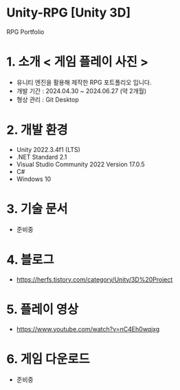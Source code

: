 # Unity-RPG [Unity 3D]
RPG Portfolio
# 1. 소개 < 게임 플레이 사진 > 
- 유니티 엔진을 활용해 제작한 RPG 포트폴리오 입니다.
- 개발 기간 : 2024.04.30 ~ 2024.06.27 (약 2개월)
- 형상 관리 : Git Desktop
# 2. 개발 환경
- Unity 2022.3.4f1 (LTS)
- .NET Standard 2.1
- Visual Studio Community 2022 Version 17.0.5
- C#
- Windows 10
# 3. 기술 문서
- 준비중
# 4. 블로그
- https://herfs.tistory.com/category/Unity/3D%20Project
# 5. 플레이 영상
- https://www.youtube.com/watch?v=nC4Eh0wqjxg
# 6. 게임 다운로드
- 준비중
